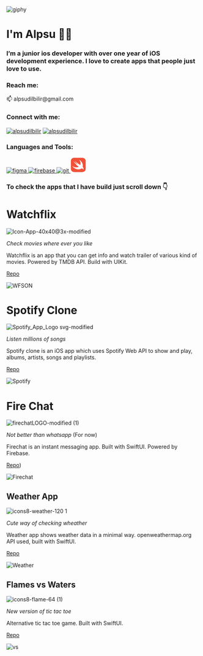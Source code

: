 
![giphy](https://user-images.githubusercontent.com/87194129/196182078-bdf863a9-354b-45f5-8394-21fad2d37a0d.gif)

<h1 align="left">I'm Alpsu 👋🏻 </h1>

<h3 align="left">I’m a junior ios developer with over one year of iOS development experience.
I love to create apps that people just love to use.</h3>

<h3 align="left">Reach me:</h3> 📫 alpsudilbilir@gmail.com

<h3 align="left">Connect with me:</h3>
<p align="left">
<a href="https://twitter.com/alpsudilbilir" target="blank"><img align="center" src="https://raw.githubusercontent.com/rahuldkjain/github-profile-readme-generator/master/src/images/icons/Social/twitter.svg" alt="alpsudilbilir" height="30" width="40" /></a>
<a href="https://linkedin.com/in/alpsudilbilir" target="blank"><img align="center" src="https://raw.githubusercontent.com/rahuldkjain/github-profile-readme-generator/master/src/images/icons/Social/linked-in-alt.svg" alt="alpsudilbilir" height="30" width="40" /></a>
</p>

<h3 align="left">Languages and Tools:</h3>
<p align="left"> <a href="https://www.figma.com/" target="_blank" rel="noreferrer"> <img src="https://www.vectorlogo.zone/logos/figma/figma-icon.svg" alt="figma" width="40" height="40"/> </a> <a href="https://firebase.google.com/" target="_blank" rel="noreferrer"> <img src="https://www.vectorlogo.zone/logos/firebase/firebase-icon.svg" alt="firebase" width="40" height="40"/> </a> <a href="https://git-scm.com/" target="_blank" rel="noreferrer"> <img src="https://www.vectorlogo.zone/logos/git-scm/git-scm-icon.svg" alt="git" width="40" height="40"/> </a> <a href="https://developer.apple.com/swift/" target="_blank" rel="noreferrer"> <img src="https://raw.githubusercontent.com/devicons/devicon/master/icons/swift/swift-original.svg" alt="swift" width="40" height="40"/> </a> </p>

<h3 align="left">To check the apps that I have build just scroll down 👇</h3>

# Watchflix
![Icon-App-40x40@3x-modified](https://user-images.githubusercontent.com/87194129/196199992-54117615-a42f-4206-b9ac-164d2564b850.png)

_Check movies where ever you like_

Watchflix is an app that you can get info and watch trailer of various kind of movies. Powered by TMDB API. Build with UIKit.

[Repo](https://github.com/alpsudilbilir/watchflix)

![WFSON](https://user-images.githubusercontent.com/87194129/196210257-bb7b9e10-236e-4383-8a95-965ece3191db.png)

# Spotify Clone

![Spotify_App_Logo svg-modified](https://user-images.githubusercontent.com/87194129/196214509-11c64aa5-d1d5-4344-84fb-48346f8c3d5e.png)

_Listen millions of songs_

Spotify clone is an iOS app which uses Spotify Web API to show and play, albums, artists, songs and playlists.

[Repo]([https://github.com/alpsudilbilir/watchflix](https://github.com/alpsudilbilir/spotify-clone))

![Spotify](https://user-images.githubusercontent.com/87194129/196221084-8a0f8fba-573f-4c02-bd51-5cdcbc4bf256.png)

# Fire Chat

![firechatLOGO-modified (1)](https://user-images.githubusercontent.com/87194129/196225001-c2267b97-b0a5-4b7b-a8cd-d1015c8bd717.png)

_Not better than whatsapp_ (For now)

Firechat is an instant messaging app. Built with SwiftUI. Powered by Firebase.

[Repo]([https://github.com/alpsudilbilir/fire-chat))

![Firechat](https://user-images.githubusercontent.com/87194129/196223102-01b95c14-9317-47f6-8b13-81a220cbd26f.png)

## Weather App

![icons8-weather-120 1](https://user-images.githubusercontent.com/87194129/196226233-6d8cfd73-a022-48fc-afb5-243316cf6af9.png)

_Cute way of checking wheather_

Weather app shows weather data in a minimal way. openweathermap.org API used, built with SwiftUI.

[Repo](https://github.com/alpsudilbilir/weather-app)

![Weather](https://user-images.githubusercontent.com/87194129/196228531-8c807641-9c9d-41e1-a040-ee8d4fd73e95.png)

## Flames vs Waters

![icons8-flame-64 (1)](https://user-images.githubusercontent.com/87194129/196227221-5342dbd8-0b59-4bd9-9f5e-1aade65f3dd2.png)

_New version of tic tac toe_

Alternative tic tac toe game. Built with SwiftUI.

[Repo](https://github.com/alpsudilbilir/flames-vs-waters)

![vs](https://user-images.githubusercontent.com/87194129/196229846-55aa55fc-9a20-481a-ac26-e358d0fe8a8c.png)

